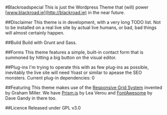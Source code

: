 #Blackroadspecial
This is just the Wordpress Theme that (will) power [www.blackroad.ie](http://blackroad.ie)
in the near future.

##Disclaimer
This theme is in development, with a very long TODO list.
Not to be installed on a real live site by actual live humans, or bad, bad things will almost certainly happen.

##Build
Build with Grunt and Sass.

##Forms
This theme features a simple, built-in contact form that is summoned by hitting a big button on the visual editor.

##Plug-ins
I'm trying to operate this with as few plug-ins as possible, inevitably the live site will need Yoast or similar to apease the SEO monsters. Current plug-in dependencies: 0

##Featuring
This theme makes use of the [Responsive Grid System](https://github.com/grahammiller/ResponsiveGridSystem) invented by Graham Miller. We have [Prism.js](http://lea.verou.me) by Lea Verou  and [FontAwesome](http://fontawesome.io) by Dave Gandy in there too.

##Licence
Released under GPL v3.0
